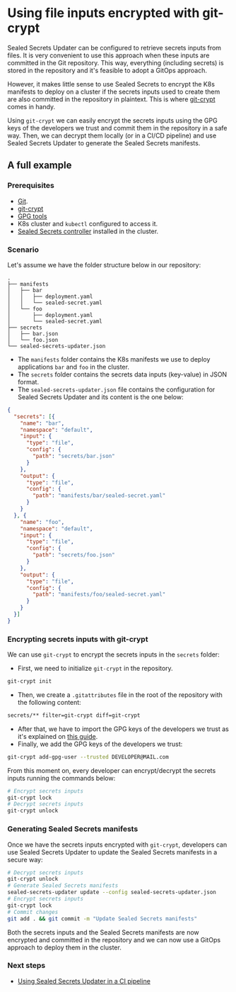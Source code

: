 # Using file inputs encrypted with git-crypt

Sealed Secrets Updater can be configured to retrieve secrets inputs from files. It is very convenient to use this approach when these inputs are committed in the Git repository. This way, everything (including secrets) is stored in the repository and it's feasible to adopt a GitOps approach.

However, it makes little sense to use Sealed Secrets to encrypt the K8s manifests to deploy on a cluster if the secrets inputs used to create them are also committed in the repository in plaintext. This is where [git-crypt](https://github.com/AGWA/git-crypt) comes in handy.

Using `git-crypt` we can easily encrypt the secrets inputs using the GPG keys of the developers we trust and commit them in the repository in a safe way. Then, we can decrypt them locally (or in a CI/CD pipeline) and use Sealed Secrets Updater to generate the Sealed Secrets manifests.

## A full example

### Prerequisites

- [Git](https://git-scm.com/).
- [git-crypt](https://github.com/AGWA/git-crypt/blob/master/INSTALL.md)
- [GPG tools](https://gpgtools.org)
- K8s cluster and `kubectl`  configured to access it.
- [Sealed Secrets controller](https://github.com/bitnami-labs/sealed-secrets#installation) installed in the cluster.

### Scenario

Let's assume we have the folder structure below in our repository:

```console
.
├── manifests
│   ├── bar
│   │   ├── deployment.yaml
│   │   └── sealed-secret.yaml
│   └── foo
│       ├── deployment.yaml
│       └── sealed-secret.yaml
├── secrets
│   ├── bar.json
│   └── foo.json
└── sealed-secrets-updater.json
```

- The `manifests` folder contains the K8s manifests we use to deploy applications `bar` and `foo` in the cluster.
- The `secrets` folder contains the secrets data inputs (key-value) in JSON format.
- The `sealed-secrets-updater.json` file contains the configuration for Sealed Secrets Updater and its content is the one below:

```json
{
  "secrets": [{
    "name": "bar",
    "namespace": "default",
    "input": {
      "type": "file",
      "config": {
        "path": "secrets/bar.json"
      }
    },
    "output": {
      "type": "file",
      "config": {
        "path": "manifests/bar/sealed-secret.yaml"
      }
    }
  }, {
    "name": "foo",
    "namespace": "default",
    "input": {
      "type": "file",
      "config": {
        "path": "secrets/foo.json"
      }
    },
    "output": {
      "type": "file",
      "config": {
        "path": "manifests/foo/sealed-secret.yaml"
      }
    }
  }]
}
```

### Encrypting secrets inputs with git-crypt

We can use `git-crypt` to encrypt the secrets inputs in the `secrets` folder:

- First, we need to initialize `git-crypt` in the repository.

```bash
git-crypt init
```

- Then, we create a `.gitattributes` file in the root of the repository with the following content:

```bash
secrets/** filter=git-crypt diff=git-crypt
```

- After that, we have to import the GPG keys of the developers we trust as it's explained on [this guide](https://gpgtools.tenderapp.com/kb/gpg-keychain-faq/how-to-find-public-keys-of-your-friends-and-import-them).
- Finally, we add the GPG keys of the developers we trust:

```bash
git-crypt add-gpg-user --trusted DEVELOPER@MAIL.com 
```

From this moment on, every developer can encrypt/decrypt the secrets inputs running the commands below:

```bash
# Encrypt secrets inputs
git-crypt lock
# Decrypt secrets inputs
git-crypt unlock
```

### Generating Sealed Secrets manifests

Once we have the secrets inputs encrypted with `git-crypt`, developers can use Sealed Secrets Updater to update the Sealed Secrets manifests in a secure way:

```bash
# Decrypt secrets inputs
git-crypt unlock
# Generate Sealed Secrets manifests
sealed-secrets-updater update --config sealed-secrets-updater.json
# Encrypt secrets inputs
git-crypt lock
# Commit changes
git add . && git commit -m "Update Sealed Secrets manifests"
```

Both the secrets inputs and the Sealed Secrets manifests are now encrypted and committed in the repository and we can now use a GitOps approach to deploy them in the cluster.

### Next steps

- [Using Sealed Secrets Updater in a CI pipeline](./ci.md)
